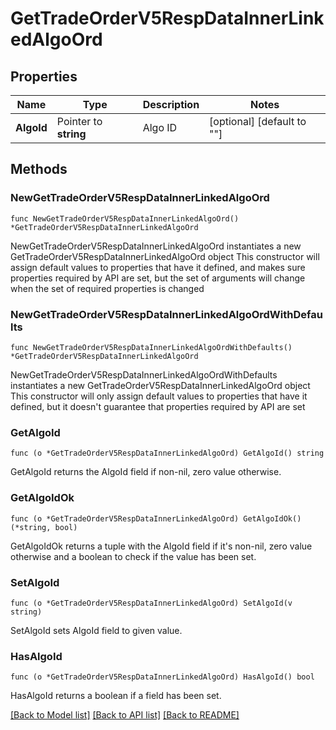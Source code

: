 # GetTradeOrderV5RespDataInnerLinkedAlgoOrd

## Properties

Name | Type | Description | Notes
------------ | ------------- | ------------- | -------------
**AlgoId** | Pointer to **string** | Algo ID | [optional] [default to ""]

## Methods

### NewGetTradeOrderV5RespDataInnerLinkedAlgoOrd

`func NewGetTradeOrderV5RespDataInnerLinkedAlgoOrd() *GetTradeOrderV5RespDataInnerLinkedAlgoOrd`

NewGetTradeOrderV5RespDataInnerLinkedAlgoOrd instantiates a new GetTradeOrderV5RespDataInnerLinkedAlgoOrd object
This constructor will assign default values to properties that have it defined,
and makes sure properties required by API are set, but the set of arguments
will change when the set of required properties is changed

### NewGetTradeOrderV5RespDataInnerLinkedAlgoOrdWithDefaults

`func NewGetTradeOrderV5RespDataInnerLinkedAlgoOrdWithDefaults() *GetTradeOrderV5RespDataInnerLinkedAlgoOrd`

NewGetTradeOrderV5RespDataInnerLinkedAlgoOrdWithDefaults instantiates a new GetTradeOrderV5RespDataInnerLinkedAlgoOrd object
This constructor will only assign default values to properties that have it defined,
but it doesn't guarantee that properties required by API are set

### GetAlgoId

`func (o *GetTradeOrderV5RespDataInnerLinkedAlgoOrd) GetAlgoId() string`

GetAlgoId returns the AlgoId field if non-nil, zero value otherwise.

### GetAlgoIdOk

`func (o *GetTradeOrderV5RespDataInnerLinkedAlgoOrd) GetAlgoIdOk() (*string, bool)`

GetAlgoIdOk returns a tuple with the AlgoId field if it's non-nil, zero value otherwise
and a boolean to check if the value has been set.

### SetAlgoId

`func (o *GetTradeOrderV5RespDataInnerLinkedAlgoOrd) SetAlgoId(v string)`

SetAlgoId sets AlgoId field to given value.

### HasAlgoId

`func (o *GetTradeOrderV5RespDataInnerLinkedAlgoOrd) HasAlgoId() bool`

HasAlgoId returns a boolean if a field has been set.


[[Back to Model list]](../README.md#documentation-for-models) [[Back to API list]](../README.md#documentation-for-api-endpoints) [[Back to README]](../README.md)


